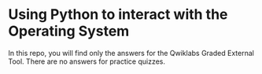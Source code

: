 # Using Python to interact with the Operating System

In this repo, you will find only the answers for the Qwiklabs Graded External Tool.
There are no answers for practice quizzes.